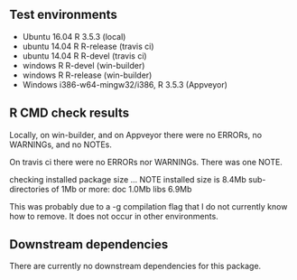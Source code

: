 ## Test environments
* Ubuntu 16.04 R 3.5.3 (local)
* ubuntu 14.04 R R-release (travis ci)
* ubuntu 14.04 R R-devel (travis ci)
* windows R R-devel (win-builder) 
* windows R R-release (win-builder) 
* Windows i386-w64-mingw32/i386, R 3.5.3  (Appveyor)

## R CMD check results   
Locally, on win-builder, and on Appveyor there were no ERRORs, no WARNINGs, and no NOTEs.  
  
On travis ci there were no ERRORs nor WARNINGs. There was one NOTE. 

  checking installed package size ... NOTE
    installed size is  8.4Mb
    sub-directories of 1Mb or more:
      doc    1.0Mb
      libs   6.9Mb
      
This was probably due to a -g compilation flag that I do not currently know how to remove. It does not occur in other environments. 

## Downstream dependencies
There are currently no downstream dependencies for this package.